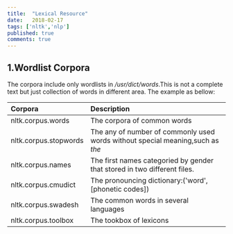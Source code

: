 ```yaml
---
title:  "Lexical Resource"
date:   2018-02-17
tags: ['nltk','nlp']
published: true
comments: true
---
```


## 1.Wordlist Corpora
  The corpora include only wordlists in */usr/dict/words*.This is not a complete text but just collection of words in different area.
  The example as bellow:

|Corpora|Description|
|:--|:--|
|nltk.corpus.words|The corpora of common words|
|nltk.corpus.stopwords|The any of number of commonly used words without special meaning,such as *the*|
|nltk.corpus.names|The first names categoried by gender that stored in two different files.|
|nltk.corpus.cmudict|The pronouncing dictionary:('word',[phonetic codes])|
|nltk.corpus.swadesh|The common words in several languages|
|nltk.corpus.toolbox|The tookbox of lexicons|
